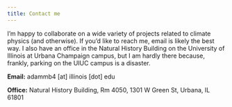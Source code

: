 ```yaml
---
title: Contact me
---
```


I’m happy to collaborate on a wide variety of projects related to climate physics (and otherwise). If you’d like to reach me, email is likely the best way. I also have an office in the Natural History Building on the University of Illinois at Urbana Champaign campus, but I am hardly there because, frankly, parking on the UIUC campus is a disaster.

**Email:** adammb4 [at] illinois [dot] edu

**Office:** Natural History Building, Rm 4050, 1301 W Green St, Urbana, IL 61801




